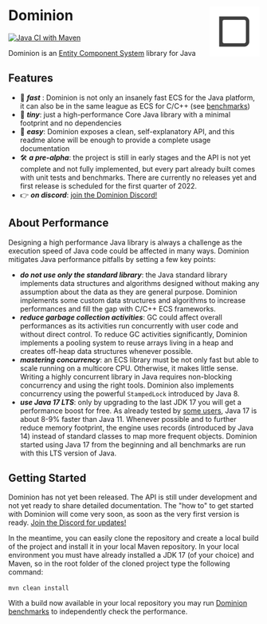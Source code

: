 # <img src="dominion-logo-square.png" align="right" width="100">Dominion

[![Java CI with Maven](https://github.com/dominion-dev/dominion-ecs-java/actions/workflows/cicd-maven.yml/badge.svg)](https://github.com/dominion-dev/dominion-ecs-java/actions/workflows/cicd-maven.yml)

Dominion is an [Entity Component System](https://en.wikipedia.org/wiki/Entity_component_system) library for Java

## Features

- 🚀 **_fast_** : Dominion is not only an insanely fast ECS for the Java platform, it can also be in the same league as
  ECS for C/C++ (see [benchmarks](https://github.com/dominion-dev/dominion-ecs-java-benchmark))
- 🤏 **_tiny_**: just a high-performance Core Java library with a minimal footprint and no dependencies
- 🦾 **_easy_**: Dominion exposes a clean, self-explanatory API, and this readme alone will be enough to provide a
  complete usage documentation
- 🛠️ **_a pre-alpha_**: the project is still in early stages and the API is not yet complete and not fully implemented,
  but every part already built comes with unit tests and benchmarks. There are currently no releases yet and first
  release is scheduled for the first quarter of 2022.
- 👉 **_on discord_**: [join the Dominion Discord!](https://discord.gg/BHMz3axqUG)

## About Performance

Designing a high performance Java library is always a challenge as the execution speed of Java code could be affected in
many ways. Dominion mitigates Java performance pitfalls by setting a few key points:

- **_do not use only the standard library_**: the Java standard library implements data structures and algorithms
  designed without making any assumption about the data as they are general purpose. Dominion implements some custom
  data structures and algorithms to increase performances and fill the gap with C/C++ ECS frameworks.
- **_reduce garbage collection activities_**: GC could affect overall performances as its activities run concurrently
  with user code and without direct control. To reduce GC activities significantly, Dominion implements a pooling system
  to reuse arrays living in a heap and creates off-heap data structures whenever possible.
- **_mastering concurrency_**: an ECS library must be not only fast but able to scale running on a multicore CPU.
  Otherwise, it makes little sense. Writing a highly concurrent library in Java requires non-blocking concurrency and
  using the right tools. Dominion also implements concurrency using the powerful `StampedLock` introduced by Java 8.
- **_use Java 17 LTS_**: only by upgrading to the last JDK 17 you will get a performance boost for free. As already
  tested by [some users](https://www.optaplanner.org/blog/2021/09/15/HowMuchFasterIsJava17.html), Java 17 is about 8-9%
  faster than Java 11. Whenever possible and to further reduce memory footprint, the engine uses records (introduced by
  Java 14) instead of standard classes to map more frequent objects. Dominion started using Java 17 from the beginning
  and all benchmarks are run with this LTS version of Java.

## Getting Started

Dominion has not yet been released. The API is still under development and not yet ready to share detailed
documentation. The "how to" to get started with Dominion will come very soon, as soon as the very first version is
ready. [Join the Discord for updates!](https://discord.gg/BHMz3axqUG)

In the meantime, you can easily clone the repository and create a local build of the project and install it in your
local Maven repository. In your local environment you must have already installed a JDK 17 (of your choice) and Maven,
so in the root folder of the cloned project type the following command:

`mvn clean install`

With a build now available in your local repository you may
run [Dominion benchmarks](https://github.com/dominion-dev/dominion-ecs-java-benchmark) to independently check the
performance.
